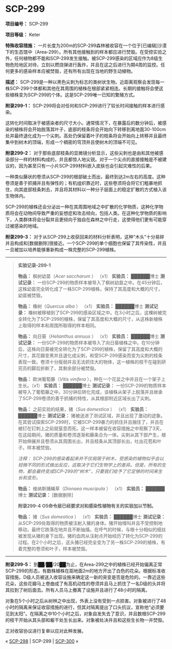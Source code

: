 # SCP-299
                        


**项目编号：** SCP-299

**项目等级：** Keter

**特殊收容措施：** 一片长度为200m的SCP-299森林被收容在一个位于[已编辑]沙漠下的生态馆中（Area-299）。所有其他接触到的样本都应进行焚毁。在受控实验之外，任何植物都不能和SCP-299发生接触。被SCP-299感染的区域应作为8级生物危险地区对待，立刻以燃烧弹进行轰炸，并且在这之后进行为期4周的监控。任何更多的感染样本应被焚毁，还有所有出现在当地的野生动植物。

**描述：** SCP-299是一种以黑色尖刺为标志的类树状生物。近距离观察会发现每一株SCP-299个体都和其他在其周围的植株在根部紧紧相连。长期的接触将会使这些植株变为SCP-299的个体。这是SCP-299唯一已知的繁殖方式。

**附录299-1：** SCP-299将会对任何和SCP-299进行了较长时间接触的样本进行感染。

这转化时间取决于被感染者的尺寸大小。通常情况下，在暴露后的数分钟后，被感染的植株将会开始脱落其叶子，底部的枝条将会开始向下转移到离地面30-100cm处并最终退化成为一个尖刺。高处仍保留着叶子的枝条将会开始向上转移并且最终集中到树木的顶端，形成一个稠密的穹顶并且使树木的顶端不可见。

**附录299-2：** 对于那些底部枝条的显微镜分析显示，这些尖刺也是由和其他被感染部分一样的材料构成的，并且都惊人地尖锐。对于一个尖点的直接接触是不被建议的，因为甚至只有一小片SCP-299材料嵌入皮肤也会引起灾难性的后果。

一种类似藤状的卷须从SCP-299的根部破土而出，最终到达2m左右的高度。这种卷须是善于抓捕并且有弹性的；有机组织靠近时，这些卷须将会将它们粗暴地抓住，向其底部枝条刺去，并且将其材料以一种分子层面上的稳定扩散的方式植入该生物体内。

SCP-299的植株还会分泌出一种在其周围地域之中扩散的化学物质，这种化学物质将会在动物间导致严重的妄想症和攻击倾向，包括人类。在这种化学物质的影响下，人类群体将会分裂并且更倾向于独自在森林之中行走，这使得他们更有可能穿过被感染的地域。

**附录299-3：** 对于从SCP-299上收获回来的材料分析表明，这种“木头”十分易碎并且构成和[数据删除]很接近。一个SCP-299的单个细胞也保留了其传染性，并且一旦被加以培养能够重新构成一株完整的SCP-299植株。


---


> **实验记录-299-1** 
> 
> **物品：** 枫树幼苗（*Acer saccharum* ） （x1）
**实验员：** ██████博士
**测试记录：** 
一份SCP-299的物质样本被导入了枫树幼苗之中。在45分钟后，这株幼苗完全转化成了一株SCP-299植株，保持了其高度和大概的尺寸，幼苗被焚毁。
> 
> **物品：** 橡树（*Quercus alba* ） （x1）
**实验员：** ██████博士
**测试记录：** 
橡树被移植到了SCP-299的感染区域之中。在3小时之后，这棵树被完全转化为了SCP-299的植株，保留了其高度和大概的尺寸，从这株新植株上取得的样本和周围所取得的样本相同。
> 
> **物品：** 向日葵（*Helianthus annuus* ） （x1）
**实验员：** ██████博士
**测试记录：** 
一份SCP-299的物质样本被导入了向日葵植株之中。在10分钟后，这株向日葵被完全转化为了SCP-299的植株，保留了其高度和大概的尺寸，其花瓣变黑并且退化成尖刺，和受SCP-299感染而变为尖刺的枝条表现一致。卷须十分瘦弱并且无法抓住大的物体，这一植株的枝干在碰到研究员的脚后折断了，其剩余部分被焚毁。
> 
> **物品：** 欧洲葡萄藤（*Vitis vinifera* ），种在一个花盆之中并且在一个架子上生长。（x1）
**实验员：** ██████博士
**测试记录：** 
一份SCP-299的物质样本被导入了葡萄藤之中。30分钟后转化完成，该植株从架子上脱落并且继承了SCP-299卷须的善于抓捕的特性，从其根部附近区域长出了尖刺。
> 
> **物品：** 之前实验的结果，猪（*Sus domestica* ） （x1）
**实验员：** ██████博士
**测试记录：** 
猪被送进了测试区域，并且出现了激动的迹象。在其尝试探索SCP-299时，它被SCP-299暴力的抓住并且捆住了，并且在被钉在钉刺上之前就窒息而死。这一样本被留在收容措施之中观察了3天，在这段期间，猪的质量和卷须逐渐和藤条合为一体。尖刺从其下部产生，根开始伸展并且卷须从其周围长出，并且枝条从其顶部长出，吐出花苞和叶子。样本被焚毁。
> 
> *注释：* 
*SCP-299的感染看起来并不仅局限于树木，受感染的植物似乎会以轻微不同的形式做出反应，这取决于它们生物学上的差异。但是，所有的生物，都会最终变成SCP-299的“树木”，只要我们给予了它足够的时间来生长和变形。* 
> 
> **物品：** 维纳斯捕蝇草（*Dionaea muscipula* ） （x1）
**实验员：** ██████博士
**测试记录：** 
[数据删除]
> 
> **附录299-4** 
**O5命令层已经要求对和感染性植物有关的实验加以节制。** 
> 
> **物品：** 猪（*Sus domestica* ） （x1）
**实验员：** ██████博士
**测试记录：** 
从SCP-299处取得的物质被注射入猪的身体。猪开始嚎叫并且不受控制地移动，最终它跌落在地并且不断抽搐。在呼气的时候，与根十分相似的细丝被发现从猪的身下出现。猪的血肉从注射点开始经历了转化为SCP-299的过程。在2个小时之后，这头猪已经完全变为了另一株SCP-299的植株，有着完整的卷须和叶子，样本被焚毁。
> 


---

**附录299-5：** 到██/██/20██为止，在Area-299之中的植株已经开始偏离正常SCP-299的形态，有数株植株在距地面2m的地方开出了白色的花朵。根据标准收容措施，D级人员被送入收容设施来确定这一新的突变是否是危险的。一靠近这些花朵，这些花瓣马上卷曲成了有高机动性的卷须并且马上抓住了一名D级的头并将其拉到了树后面去。所有人员马上撤离了设施并且进行了48小时的隔离。

对象在5个小时之后从树林之中出现，外表上没有受到一点损害。对象被进行了48小时的隔离来保证收容措施的进行，但其对隔离提出了口头抗议，宣称他“必须要见到太阳”。在隔离之中10个小时之后，对象自发失去了意识，并且数根SCP-299的枝干开始从其头部和躯干处生长出来。对象被处决并且和这些生长物一并焚毁。

正对收容协议进行复审以应对此种发展。



« [SCP-298](/scp-298) | SCP-299 | [SCP-300](/scp-300) »





                    